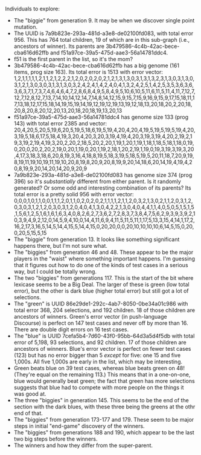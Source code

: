 Individuals to explore:

 * The "biggie" from generation 9. It may be when we discover single point mutation.
  * The UUID is 7a9b823e-293a-481d-a3e8-de02100fd083, with total error 956. This has 764 total children, 19 of which are in this sub-graph (i.e., ancestors of winner). Its parents are 3b479586-4c4b-42ac-bece-cba616d62ffb and f51a97ce-39a5-475d-aae3-56a14781ddc4.
  * f51 is the first parent in the list, so it's the mom?
  * 3b479586-4c4b-42ac-bece-cba616d62ffb has a big genome (161 items, prog size 163). Its total error is 1513 with error vector: 1,2,1,1,1,1,1,2,1,1,2,1,2,2,2,1,2,0,2,0,2,0,2,1,2,1,3,1,3,0,3,1,3,1,3,2,3,1,3,0,3,1,3,0,3,1,2,1,3,0,3,0,3,1,3,1,3,0,3,2,4,2,4,1,4,2,4,0,4,1,3,2,4,2,5,1,4,2,5,3,5,3,6,3,6,3,6,3,7,1,7,3,7,4,6,4,6,4,7,2,8,6,8,4,9,5,8,4,9,5,10,6,10,5,11,6,11,5,11,4,11,7,12,7,12,7,12,8,12,7,13,7,14,10,14,12,14,7,14,8,14,12,15,9,15,7,15,9,16,9,15,9,17,15,18,11,17,13,18,12,17,15,18,14,19,15,19,14,19,12,19,12,19,13,19,12,18,13,20,18,20,2,20,18,20,8,20,8,20,12,20,13,20,18,20,18,19,13,20,13
  * f51a97ce-39a5-475d-aae3-56a14781ddc4 has genome size 133 (prog 143) with total error 2385 and vector: 20,4,20,5,20,5,19,6,20,5,19,5,18,6,19,5,19,4,20,4,20,4,19,5,19,5,19,5,19,4,20,3,19,5,18,6,17,5,18,4,19,3,20,4,20,3,20,3,19,4,19,4,20,3,19,3,19,4,20,2,19,2,19,3,19,2,19,4,19,3,20,2,20,2,18,5,20,2,20,1,19,1,20,1,19,1,18,1,18,5,18,1,18,0,19,0,20,0,20,2,20,2,19,0,20,1,19,0,20,1,19,2,18,1,20,2,19,1,19,0,19,3,19,3,19,3,20,4,17,3,18,3,18,6,20,8,19,3,16,4,18,8,19,5,18,3,19,5,18,5,19,5,20,11,18,7,20,9,19,8,19,11,19,10,19,11,19,10,20,8,19,8,20,9,20,8,19,9,20,14,18,6,20,14,19,4,19,4,20,8,19,9,20,14,20,14,20,9,20,9
  * 7a9b823e-293a-481d-a3e8-de02100fd083 has genome size 374 (prog 396) so it's *substantially* different from either parent. Is it randomly generated? Or some odd and interesting combination of its parents? Its total error is a pretty solid 956 with error vector: 0,0,0,1,0,1,1,0,0,1,1,1,2,0,1,1,0,2,0,2,0,2,1,1,1,1,2,1,1,2,0,3,2,1,3,0,2,1,1,2,0,3,1,2,0,3,0,3,1,2,1,2,0,3,0,3,1,2,0,4,0,4,1,3,0,4,2,2,1,3,0,4,0,4,4,1,1,4,0,5,0,5,1,5,1,5,1,5,6,1,2,5,1,6,1,6,1,6,3,4,0,8,2,6,2,7,3,6,2,7,2,8,3,7,3,8,4,7,5,6,2,9,3,9,3,9,2,10,3,9,4,9,2,12,0,14,5,9,4,10,0,14,4,11,6,9,4,11,5,11,5,11,1,17,5,13,3,15,4,14,1,17,2,16,2,17,3,16,5,14,5,14,4,15,5,14,4,15,0,20,20,0,0,20,10,10,10,10,6,14,5,15,0,20,0,20,5,15,5,15
 * The "biggie" from generation 13. It looks like something significant happens there, but I'm not sure what.
 * The "biggies" from generation 46 and 48. These appear to be the major players in the "waist" where something important happens. I'm guessing that it figures out how to do one of the kinds of test cases in a serious way, but I could be totally wrong.
 * The two "biggies" from generations 117. This is the start of the bit where lexicase seems to be a Big Deal. The larger of these is green (low total error), but the other is dark blue (higher total error) but still got a lot of selections.
  * The "green" is UUID 86e29de1-292c-4ab7-8050-0be34a01c986 with total error 368, 204 selections, and 192 children. 18 of those children are ancestors of winners. Green's error vector (in push-language Discourse) is perfect on 147 test cases and never off by more than 16. There are double digit errors on 16 test cases.
  * The "blue" is UUID 7cefa5b4-7d60-43f0-95bb-64d3a5d4f5db with total error of 5,198, 93 selections, and 92 children. 17 of those children are ancestors of winners. Blue's error vector is perfect on fewer test cases (123) but has no error bigger than 5 *except* for five: one 15 and five 1,000s. All five 1,000s are early in the list, which may be interesting.
  * Green beats blue on 39 test cases, whereas blue beats green on 48! (They're equal on the remaining 113.) This means that in a one-on-one, blue would generally beat green; the fact that green has more selections suggests that blue had to compete with more people on the things it was good at.
 * The three "biggies" in generation 145. This seems to be the end of the section with the dark blues, with these three being the greens at the othr end of that.
 * The "biggies" from generation 173-177 and 179. These seem to be major steps in initial "end-game" discovery of the winners.
 * The "biggies" from generations 188 and 190, which appear to be the last two big steps before the winners.
 * The winners and how they differ from the super-parent.
 